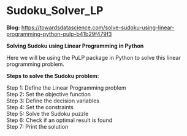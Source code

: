 # Sudoku_Solver_LP

**Blog:** https://towardsdatascience.com/solve-sudoku-using-linear-programming-python-pulp-b41b29f479f3

**Solving Sudoku using Linear Programming in Python**

Here we will be using the PuLP package in Python to solve this linear programming problem.

**Steps to solve the Sudoku problem:**   

Step 1: Define the Linear Programming problem  
Step 2: Set the objective function  
Step 3: Define the decision variables   
Step 4: Set the constraints  
Step 5: Solve the Sudoku puzzle  
Step 6: Check if an optimal result is found  
Step 7: Print the solution

